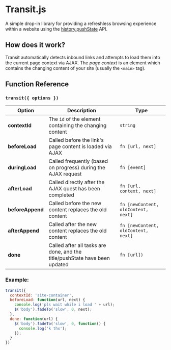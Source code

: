 # Transit.js

A simple drop-in library for providing a refreshless browsing experience within a website using the [history.pushState](https://developer.mozilla.org/en-US/docs/Web/Guide/API/DOM/Manipulating_the_browser_history) API.

## How does it work?

Transit automatically detects inbound links and attempts to load them into the current page context via AJAX. The *page context* is an element which contains the changing content of your site (usually the `<main>` tag).

## Function Reference

### `transit({ options })`

| Option | Description | Type
|--------|-------------|--------|
| **contextId** | The `id` of the element containing the changing content | `string`
| **beforeLoad** | Called before the link's page content is loaded via AJAX | `fn [url, next]`
| **duringLoad** | Called frequently (based on progress) during the AJAX request | `fn [event]`
| **afterLoad** | Called directly after the AJAX quest has been completed | `fn [url, context, next]`
| **beforeAppend** | Called before the new content replaces the old content | `fn [newContent, oldContent, next]`
| **afterAppend** | Called after the new content replaces the old content | `fn [newContent, oldContent, next]`
| **done** | Called after all tasks are done, and the title/pushState have been updated | `fn [url])`

### Example:

```Javascript
transit({
  contextId: 'site-container',
  beforeLoad: function(url, next) {
    console.log('pls wait while i load ' + url);
    $('body').fadeTo('slow', 0, next);
  },
  done: function(url) {
    $('body').fadeTo('slow', 0, function() {
      console.log('k thx');
    });
  }
})
```
